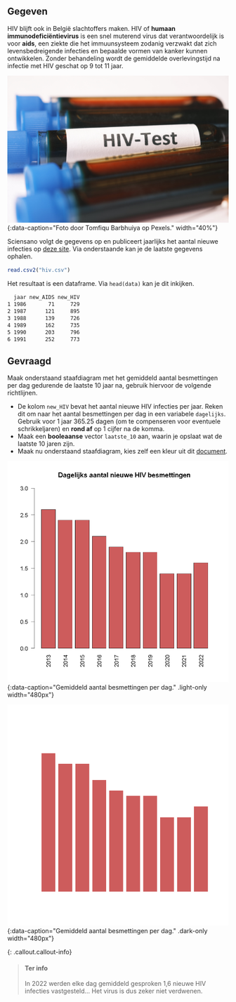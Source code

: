 ## Gegeven
HIV blijft ook in België slachtoffers maken. HIV of **humaan immunodeficiëntievirus** is een snel muterend virus dat verantwoordelijk is voor **aids**, een ziekte die het immuunsysteem zodanig verzwakt dat zich levensbedreigende infecties en bepaalde vormen van kanker kunnen ontwikkelen. Zonder behandeling wordt de gemiddelde overlevingstijd na infectie met HIV geschat op 9 tot 11 jaar.

![Foto door Tomfiqu Barbhuiya op Pexels.](media/towfiqu-barbhuiya.jpg "Foto door Tomfiqu Barbhuiya op Pexels."){:data-caption="Foto door Tomfiqu Barbhuiya op Pexels." width="40%"}

Sciensano volgt de gegevens op en publiceert jaarlijks het aantal nieuwe infecties op <a href="https://www.healthybelgium.be/en/health-status/communicable-diseases/hiv-and-other-sexually-transmitted-infections" target="_blank">deze site</a>. Via onderstaande kan je de laatste gegevens ophalen.

```R
read.csv2("hiv.csv")
```

Het resultaat is een dataframe. Via `head(data)` kan je dit inkijken.

```
  jaar new_AIDS new_HIV
1 1986       71     729
2 1987      121     895
3 1988      139     726
4 1989      162     735
5 1990      203     796
6 1991      252     773
```

## Gevraagd

Maak onderstaand staafdiagram met het gemiddeld aantal besmettingen per dag gedurende de laatste 10 jaar na, gebruik hiervoor de volgende richtlijnen.

- De kolom `new_HIV` bevat het aantal nieuwe HIV infecties per jaar. Reken dit om naar het aantal besmettingen per dag in een variabele `dagelijks`. Gebruik voor 1 jaar 365.25 dagen (om te compenseren voor eventuele schrikkeljaren) en **rond af** op 1 cijfer na de komma.
- Maak een **booleaanse** vector `laatste_10` aan, waarin je opslaat wat de laatste 10 jaren zijn. 
- Maak nu onderstaand staafdiagram, kies zelf een kleur uit dit <a href="http://www.stat.columbia.edu/~tzheng/files/Rcolor.pdf" target="_blank">document</a>.

![Gemiddeld aantal besmettingen per dag.](media/plot.png "Gemiddeld aantal besmettingen per dag."){:data-caption="Gemiddeld aantal besmettingen per dag." .light-only width="480px"}

![Gemiddeld aantal besmettingen per dag.](media/plot_dark.png "Gemiddeld aantal besmettingen per dag."){:data-caption="Gemiddeld aantal besmettingen per dag." .dark-only width="480px"}

{: .callout.callout-info}
>#### Ter info
> In 2022 werden elke dag gemiddeld gesproken 1,6 nieuwe HIV infecties vastgesteld... Het virus is dus zeker niet verdwenen.